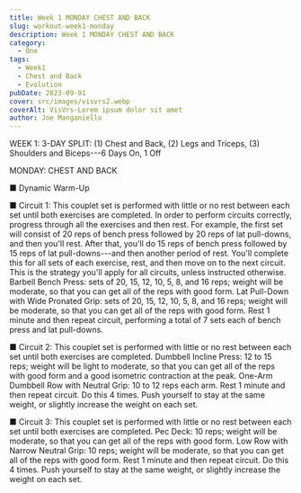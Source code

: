 ```yaml
---
title: Week 1 MONDAY CHEST AND BACK 
slug: workout-week1-monday
description: Week 1 MONDAY CHEST AND BACK 
category:
  - One
tags:
  - Week1
  - Chest and Back
  - Evolution
pubDate: 2023-09-01
cover: src/images/visvrs2.webp
coverAlt: VisVrs-Lorem ipsum dolor sit amet
author: Joe Manganiello
---
```


WEEK 1: 3-DAY SPLIT: (1) Chest and Back, (2) Legs and Triceps, (3) Shoulders and Biceps---6 Days On, 1 Off 

MONDAY: CHEST AND BACK 

■ Dynamic Warm-Up 

■ Circuit 1: This couplet set is performed with little or no rest between each set until both exercises are completed. In order to perform circuits correctly, progress through all the exercises and then rest. For example, the first set will consist of 20 reps of bench press followed by 20 reps of lat pull-downs, and then you'll rest. After that, you'll do 15 reps of bench press followed by 15 reps of lat pull-downs---and then another period of rest. You'll complete this for all sets of each exercise, rest, and then move on to the next circuit. This is the strategy you'll apply for all circuits, unless instructed otherwise. Barbell Bench Press: sets of 20, 15, 12, 10, 5, 8, and 16 reps; weight will be moderate, so that you can get all of the reps with good form. Lat Pull-Down with Wide Pronated Grip: sets of 20, 15, 12, 10, 5, 8, and 16 reps; weight will be moderate, so that you can get all of the reps with good form. Rest 1 minute and then repeat circuit, performing a total of 7 sets each of bench press and lat pull-downs. 

■ Circuit 2: This couplet set is performed with little or no rest between each set until both exercises are completed. Dumbbell Incline Press: 12 to 15 reps; weight will be light to moderate, so that you can get all of the reps with good form and a good isometric contraction at the peak. One-Arm Dumbbell Row with Neutral Grip: 10 to 12 reps each arm. Rest 1 minute and then repeat circuit. Do this 4 times. Push yourself to stay at the same weight, or slightly increase the weight on each set. 

■ Circuit 3: This couplet set is performed with little or no rest between each set until both exercises are completed. Pec Deck: 10 reps; weight will be moderate, so that you can get all of the reps with good form. Low Row with Narrow Neutral Grip: 10 reps; weight will be moderate, so that you can get all of the reps with good form. Rest 1 minute and then repeat circuit. Do this 4 times. Push yourself to stay at the same weight, or slightly increase the weight on each set.